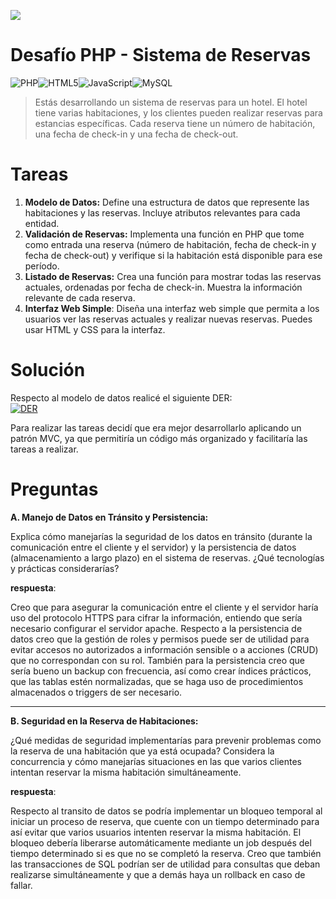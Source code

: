 ![](https://focasoftware.com/wp-content/uploads/2022/05/Logo.FocaSoftware.png)
# Desafío PHP - Sistema de Reservas
![PHP](https://img.shields.io/badge/php-%23777BB4.svg?style=for-the-badge&logo=php&logoColor=white)![HTML5](https://img.shields.io/badge/html5-%23E34F26.svg?style=for-the-badge&logo=html5&logoColor=white)![JavaScript](https://img.shields.io/badge/javascript-%23323330.svg?style=for-the-badge&logo=javascript&logoColor=%23F7DF1E)![MySQL](https://img.shields.io/badge/mysql-%2300f.svg?style=for-the-badge&logo=mysql&logoColor=white)
> Estás desarrollando un sistema de reservas para un hotel. El hotel tiene varias habitaciones, y los clientes pueden realizar reservas para estancias específicas. Cada reserva tiene un número de habitación, una fecha de check-in y una fecha de check-out.



# Tareas
1. **Modelo de Datos:** Define una estructura de datos que represente las habitaciones y las
reservas. Incluye atributos relevantes para cada entidad.
2. **Validación de Reservas:** Implementa una función en PHP que tome como entrada una reserva (número de habitación, fecha de check-in y fecha de check-out) y verifique si la habitación está disponible para ese período.
3. **Listado de Reservas:** Crea una función para mostrar todas las reservas actuales, ordenadas por fecha de check-in. Muestra la información relevante de cada reserva.
4. **Interfaz Web Simple**: Diseña una interfaz web simple que permita a los usuarios ver las reservas actuales y realizar nuevas reservas. Puedes usar HTML y CSS para la interfaz.

# Solución

Respecto al modelo de datos realicé el siguiente DER:
<br>
[![DER](https://i.postimg.cc/9F4s67Mj/imagen-2024-01-31-204757838.png "DER")](https://i.postimg.cc/9F4s67Mj/imagen-2024-01-31-204757838.png "DER")

Para realizar las tareas decidí que era mejor desarrollarlo aplicando un patrón MVC, ya que permitiría un código más organizado y facilitaría las tareas a realizar.

# Preguntas

**A. Manejo de Datos en Tránsito y Persistencia:**

Explica cómo manejarías la seguridad de los datos en tránsito (durante la comunicación entre el cliente y el servidor) y la persistencia de datos (almacenamiento a largo plazo) en el sistema de reservas. ¿Qué tecnologías y prácticas considerarías?

**respuesta**:

Creo que para asegurar la comunicación entre el cliente y el servidor haría uso del protocolo HTTPS para cifrar la información, entiendo que sería necesario configurar el servidor apache. Respecto a la persistencia de datos creo que la gestión de roles y permisos puede ser de utilidad para evitar accesos no autorizados a información sensible o a acciones (CRUD) que no correspondan con su rol.
También para la persistencia creo que sería bueno un backup con frecuencia, así como crear índices prácticos, que las tablas estén normalizadas, que se haga uso de procedimientos almacenados o triggers de ser necesario.

---

**B. Seguridad en la Reserva de Habitaciones:**

¿Qué medidas de seguridad implementarías para prevenir problemas como la reserva de una habitación que ya está ocupada? Considera la concurrencia y cómo manejarías situaciones en las que varios clientes intentan reservar la misma habitación simultáneamente.

**respuesta**:

Respecto al transito de datos se podría implementar un bloqueo temporal al iniciar un proceso de reserva, que cuente con un tiempo determinado para así evitar que varios usuarios intenten reservar la misma habitación. El bloqueo debería liberarse automáticamente mediante un job después del tiempo determinado si es que no se completó la reserva.
Creo que también las transacciones de SQL podrían ser de utilidad para consultas que deban realizarse simultáneamente y que a demás haya un rollback en caso de fallar.
